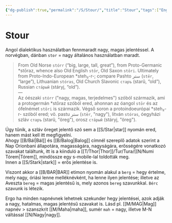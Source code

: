 ```yaml
---
{"dg-publish":true,"permalink":"/S/Stour/","title":"Stour","tags":["Englishtexttranslated"],"created":"2024-10-23T23:38","updated":"2024-10-23T23:38"}
---
```



# Stour

Angol dialektikus használatban fennmaradt nagy, magas jelentéssel. A norvégban, dánban `stor` = nagy általános használatban maradt.  

> From Old Norse `stórr` (“big, large, tall, great”), from Proto-Germanic \*stōraz, whence also Old English `stōr`, Old Saxon `stōri`. Ultimately from Proto-Indo-European \*steh₂-r-; compare Pashto ستر (`stër`, “large”), Lithuanian `stóras`, Old Church Slavonic `старъ` (starŭ, “old”), Russian `ста́рый` (stáryj, “old”).  
> —  
> Az óészaki `stórr` ("nagy, magas, terjedelmes") szóból származik, ami a protogermán \*stōraz szóból ered, ahonnan az óangol `stōr` és az ófelnémet `stōri` is származik. Végső soron a protoindoeurópai \*steh₂-r- szóból ered; vö. pastu ستر (`stër`, "nagy"), litván `stóras`, óegyházi szláv `старъ` (starŭ, "öreg"), orosz `ста́рый` (stáryj, "öreg").   


Úgy tűnik, a szláv öreget jelentő szó sem a [[S/Star\|star]] nyomán ered, hanem mást kell itt megfigyelni.  
Ahogy [[B/Bál\|Bál]] és [[B/Balog\|Balog]] címnél szereplő adatok szerint a Nap Orionbani állapotára, magasságára, nagyságára, erősségére vonatkozó szavakat találtunk, itt is a kiinduló a [[T/Thor\|Thor]]/Tur/Tura/[[N/Numi Tórem\|Tórem]], mindössze egy s-mobile-lal toldották meg.  
Innen a [[S/Stark\|stark]] = erős jelentése is.  

Viszont akkor a [[B/BAR\|BAR]] etimon nyomán alakul a `berg` = hegy értelme, mely nagy, óriási lenne melléknévként, ha lenne ilyen jelentése; illetve az Aveszta `bereg` = magas jelentésű is, mely azonos `bereg` szavunkkal. `Bérc` szavunk is létezik.  

Ergo ha minden napnévnek lehetnek szekunder hegy jelentései, azok adják a nagy, hatalmas, magas jelentésű szavakat is. Lásd pl. [[M/MAG\|Mag]] napnév > szanszkrit [[M/Maha\|maha]], sumér `mah` = nagy, illetve M-N váltással [[N/Nagy\|nagy]].  